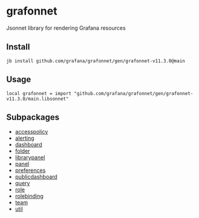 # grafonnet

Jsonnet library for rendering Grafana resources
## Install

```
jb install github.com/grafana/grafonnet/gen/grafonnet-v11.3.0@main
```

## Usage

```jsonnet
local grafonnet = import "github.com/grafana/grafonnet/gen/grafonnet-v11.3.0/main.libsonnet"
```


## Subpackages

* [accesspolicy](accesspolicy/index.md)
* [alerting](alerting/index.md)
* [dashboard](dashboard/index.md)
* [folder](folder.md)
* [librarypanel](librarypanel/index.md)
* [panel](panel/index.md)
* [preferences](preferences.md)
* [publicdashboard](publicdashboard.md)
* [query](query/index.md)
* [role](role.md)
* [rolebinding](rolebinding.md)
* [team](team.md)
* [util](util.md)
